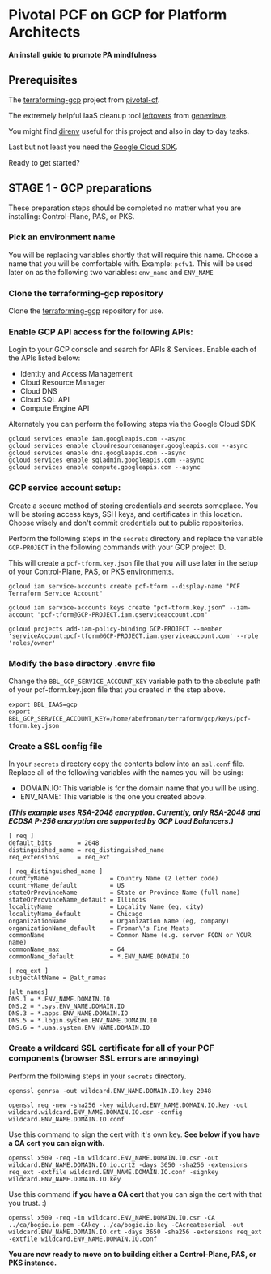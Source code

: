 # Pivotal PCF on GCP for Platform Architects
**An install guide to promote PA mindfulness**

## Prerequisites
The [terraforming-gcp](https://github.com/pivotal-cf/terraforming-gcp/) project from [pivotal-cf](https://github.com/pivotal-cf).

The extremely helpful IaaS cleanup tool [leftovers](https://github.com/genevieve/leftovers) from [genevieve](https://github.com/genevieve).

You might find [direnv](https://direnv.net/) useful for this project and also in day to day tasks.

Last but not least you need the [Google Cloud SDK](https://cloud.google.com/sdk/docs/).

Ready to get started?

## STAGE 1 - GCP preparations
These preparation steps should be completed no matter what you are installing: Control-Plane, PAS, or PKS.

### Pick an environment name
You will be replacing variables shortly that will require this name. Choose a name that you will be comfortable with. Example: `pcfv1`. This will be used later on as the following two variables: `env_name` and `ENV_NAME`

### Clone the terraforming-gcp repository
Clone the [terraforming-gcp](https://github.com/pivotal-cf/terraforming-gcp/) repository for use.

### Enable GCP API access for the following APIs:
Login to your GCP console and search for APIs & Services. Enable each of the APIs listed below:

  - Identity and Access Management
  - Cloud Resource Manager
  - Cloud DNS
  - Cloud SQL API
  - Compute Engine API

Alternately you can perform the following steps via the Google Cloud SDK
```
gcloud services enable iam.googleapis.com --async
gcloud services enable cloudresourcemanager.googleapis.com --async
gcloud services enable dns.googleapis.com --async
gcloud services enable sqladmin.googleapis.com --async
gcloud services enable compute.googleapis.com --async
```

### GCP service account setup:
Create a secure method of storing credentials and secrets someplace. You will be storing access keys, SSH keys, and certificates in this location. Choose wisely and don't commit credentials out to public repositories.

Perform the following steps in the `secrets` directory and replace the variable `GCP-PROJECT` in the following commands with your GCP project ID.

This will create a `pcf-tform.key.json` file that you will use later in the setup of your Control-Plane, PAS, or PKS environments.
```
gcloud iam service-accounts create pcf-tform --display-name "PCF Terraform Service Account"

gcloud iam service-accounts keys create "pcf-tform.key.json" --iam-account "pcf-tform@GCP-PROJECT.iam.gserviceaccount.com"

gcloud projects add-iam-policy-binding GCP-PROJECT --member 'serviceAccount:pcf-tform@GCP-PROJECT.iam.gserviceaccount.com' --role 'roles/owner'
```

### Modify the base directory .envrc file
Change the `BBL_GCP_SERVICE_ACCOUNT_KEY` variable path to the absolute path of your pcf-tform.key.json file that you created in the step above.
```
export BBL_IAAS=gcp
export BBL_GCP_SERVICE_ACCOUNT_KEY=/home/abefroman/terraform/gcp/keys/pcf-tform.key.json
```

### Create a SSL config file
In your `secrets` directory copy the contents below into an `ssl.conf` file. Replace all of the following variables with the names you will be using:

  - DOMAIN.IO: This variable is for the domain name that you will be using.
  - ENV_NAME: This variable is the one you created above.

__*(This example uses RSA-2048 encryption. Currently, only RSA-2048 and ECDSA P-256 encryption are supported by GCP Load Balancers.)*__
```
[ req ]
default_bits       = 2048
distinguished_name = req_distinguished_name
req_extensions     = req_ext

[ req_distinguished_name ]
countryName                 = Country Name (2 letter code)
countryName_default         = US
stateOrProvinceName         = State or Province Name (full name)
stateOrProvinceName_default = Illinois
localityName                = Locality Name (eg, city)
localityName_default        = Chicago
organizationName            = Organization Name (eg, company)
organizationName_default    = Froman\'s Fine Meats
commonName                  = Common Name (e.g. server FQDN or YOUR name)
commonName_max              = 64
commonName_default          = *.ENV_NAME.DOMAIN.IO

[ req_ext ]
subjectAltName = @alt_names

[alt_names]
DNS.1 = *.ENV_NAME.DOMAIN.IO
DNS.2 = *.sys.ENV_NAME.DOMAIN.IO
DNS.3 = *.apps.ENV_NAME.DOMAIN.IO
DNS.5 = *.login.system.ENV_NAME.DOMAIN.IO
DNS.6 = *.uaa.system.ENV_NAME.DOMAIN.IO
```

### Create a wildcard SSL certificate for all of your PCF components (browser SSL errors are annoying)
Perform the following steps in your `secrets` directory.

```
openssl genrsa -out wildcard.ENV_NAME.DOMAIN.IO.key 2048

openssl req -new -sha256 -key wildcard.ENV_NAME.DOMAIN.IO.key -out wildcard.wildcard.ENV_NAME.DOMAIN.IO.csr -config wildcard.ENV_NAME.DOMAIN.IO.conf
```

Use this command to sign the cert with it's own key. __See below if you have a CA cert you can sign with.__

```
openssl x509 -req -in wildcard.ENV_NAME.DOMAIN.IO.csr -out wildcard.ENV_NAME.DOMAIN.IO.io.crt2 -days 3650 -sha256 -extensions req_ext -extfile wildcard.ENV_NAME.DOMAIN.IO.conf -signkey wildcard.ENV_NAME.DOMAIN.IO.key
```

Use this command __if you have a CA cert__ that you can sign the cert with that you trust. :)

```
openssl x509 -req -in wildcard.ENV_NAME.DOMAIN.IO.csr -CA ../ca/bogie.io.pem -CAkey ../ca/bogie.io.key -CAcreateserial -out wildcard.ENV_NAME.DOMAIN.IO.crt -days 3650 -sha256 -extensions req_ext -extfile wildcard.ENV_NAME.DOMAIN.IO.conf
```

__You are now ready to move on to building either a Control-Plane, PAS, or PKS instance.__
<!--- SAMPLE COMMENT --->

